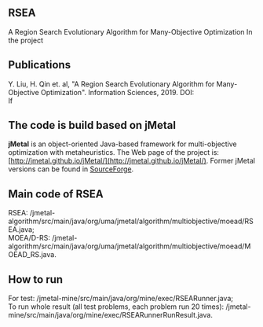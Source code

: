 ## RSEA
A Region Search Evolutionary Algorithm for Many-Objective Optimization
In the project

## Publications
Y. Liu, H. Qin et. al, "A Region Search Evolutionary Algorithm for Many-Objective Optimization". Information Sciences, 2019. DOI:  
If 

## The code is build based on jMetal
**jMetal** is an object-oriented Java-based framework for multi-objective optimization with metaheuristics.
The Web page of the project is: [http://jmetal.github.io/jMetal/](http://jmetal.github.io/jMetal/). Former jMetal versions can be found in [SourceForge](http://jmetal.sourceforge.net). 

## Main code of RSEA

RSEA: /jmetal-algorithm/src/main/java/org/uma/jmetal/algorithm/multiobjective/moead/RSEA.java;  
MOEA/D-RS: /jmetal-algorithm/src/main/java/org/uma/jmetal/algorithm/multiobjective/moead/MOEAD_RS.java.

## How to run
For test: /jmetal-mine/src/main/java/org/mine/exec/RSEARunner.java;  
To run whole result (all test problems, each problem run 20 times): /jmetal-mine/src/main/java/org/mine/exec/RSEARunnerRunResult.java.
